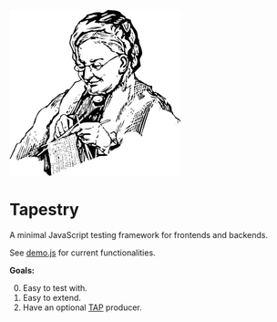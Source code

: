 ![Logo](logo.png)

# Tapestry

A minimal JavaScript testing framework for frontends and backends.

See [demo.js](demo.js) for current functionalities.

**Goals:**

0. Easy to test with.
0. Easy to extend.
0. Have an optional [TAP](http://testanything.org/) producer.
